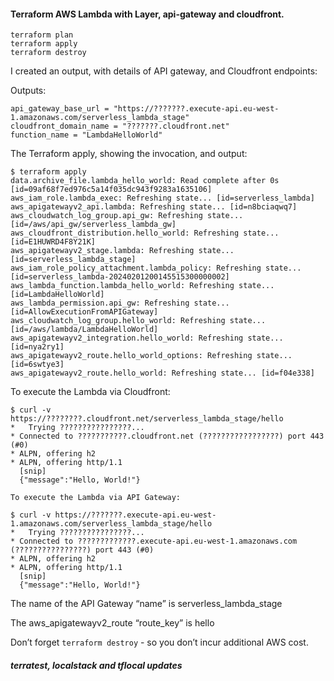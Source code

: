 
#### Terraform AWS Lambda with Layer, api-gateway and cloudfront.

```
terraform plan
terraform apply
terraform destroy
```

I created an output, with details of API gateway, and Cloudfront endpoints:

Outputs:
```
api_gateway_base_url = "https://???????.execute-api.eu-west-1.amazonaws.com/serverless_lambda_stage"
cloudfront_domain_name = "???????.cloudfront.net"
function_name = "LambdaHelloWorld"
```

The Terraform apply, showing the invocation, and output:

```
$ terraform apply
data.archive_file.lambda_hello_world: Read complete after 0s [id=09af68f7ed976c5a14f035dc943f9283a1635106]
aws_iam_role.lambda_exec: Refreshing state... [id=serverless_lambda]
aws_apigatewayv2_api.lambda: Refreshing state... [id=n8bciaqwq7]
aws_cloudwatch_log_group.api_gw: Refreshing state... [id=/aws/api_gw/serverless_lambda_gw]
aws_cloudfront_distribution.hello_world: Refreshing state... [id=E1HUWRD4F8Y21K]
aws_apigatewayv2_stage.lambda: Refreshing state... [id=serverless_lambda_stage]
aws_iam_role_policy_attachment.lambda_policy: Refreshing state... [id=serverless_lambda-20240201200145515300000002]
aws_lambda_function.lambda_hello_world: Refreshing state... [id=LambdaHelloWorld]
aws_lambda_permission.api_gw: Refreshing state... [id=AllowExecutionFromAPIGateway]
aws_cloudwatch_log_group.hello_world: Refreshing state... [id=/aws/lambda/LambdaHelloWorld]
aws_apigatewayv2_integration.hello_world: Refreshing state... [id=nya2ry1]
aws_apigatewayv2_route.hello_world_options: Refreshing state... [id=6swtye3]
aws_apigatewayv2_route.hello_world: Refreshing state... [id=f04e338]
```


To execute the Lambda via Cloudfront:

```
$ curl -v https://????????.cloudfront.net/serverless_lambda_stage/hello
*   Trying ????????????????...
* Connected to ???????????.cloudfront.net (?????????????????) port 443 (#0)
* ALPN, offering h2
* ALPN, offering http/1.1
  [snip]
  {"message":"Hello, World!"}

To execute the Lambda via API Gateway:

$ curl -v https://???????.execute-api.eu-west-1.amazonaws.com/serverless_lambda_stage/hello
*   Trying ????????????????...
* Connected to ?????????????.execute-api.eu-west-1.amazonaws.com (????????????????) port 443 (#0)
* ALPN, offering h2
* ALPN, offering http/1.1
  [snip]
  {"message":"Hello, World!"}

```

The name of the API Gateway “name” is serverless_lambda_stage

The aws_apigatewayv2_route “route_key” is hello

Don’t forget ```terraform destroy``` - so you don’t incur additional AWS cost.

##### terratest, localstack and tflocal updates


